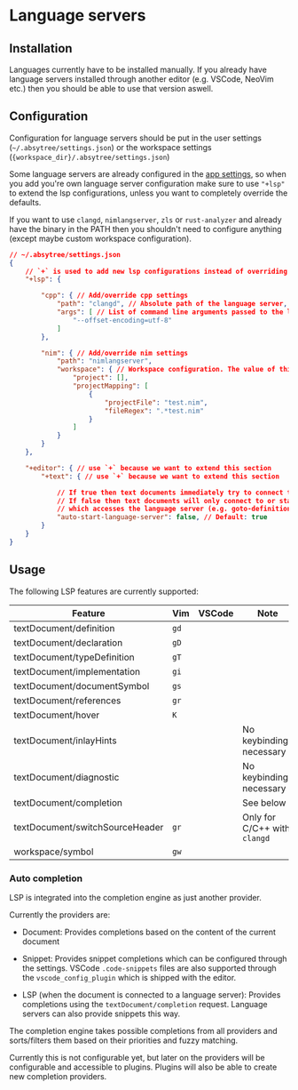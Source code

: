 # Language servers

## Installation

Languages currently have to be installed manually. If you already have language servers installed through another editor (e.g. VSCode, NeoVim etc.) then you should be able to use that version aswell.

## Configuration

Configuration for language servers should be put in the user settings (`~/.absytree/settings.json`) or the workspace settings (`{workspace_dir}/.absytree/settings.json`)

Some language servers are already configured in the [app settings](../config/settings.json), so when you add you're own language server configuration make sure to use `"+lsp"` to extend the lsp configurations, unless you want to completely override the defaults.

If you want to use `clangd`, `nimlangserver`, `zls` or `rust-analyzer` and already have the binary in the PATH then you shouldn't need to configure anything (except maybe custom workspace configuration).

```json
// ~/.absytree/settings.json
{
    // `+` is used to add new lsp configurations instead of overriding all of them with just these two
    "+lsp": {

        "cpp": { // Add/override cpp settings
            "path": "clangd", // Absolute path of the language server, or just the name if it's in the PATH
            "args": [ // List of command line arguments passed to the language server
                "--offset-encoding=utf-8"
            ]
        },

        "nim": { // Add/override nim settings
            "path": "nimlangserver",
            "workspace": { // Workspace configuration. The value of this field is language server specific. This example is only valid for nimlangserver
                "project": [],
                "projectMapping": [
                    {
                        "projectFile": "test.nim",
                        "fileRegex": ".*test.nim"
                    }
                ]
            }
        }
    },

    "+editor": { // use `+` because we want to extend this section
        "+text": { // use `+` because we want to extend this section

            // If true then text documents immediately try to connect to or start a language server when opened.
            // If false then text documents will only connect to or start a language server when a command is run
            // which accesses the language server (e.g. goto-definition or goto-symbol)
            "auto-start-language-server": false, // Default: true
        }
    }
}
```

## Usage

The following LSP features are currently supported:

| Feature | Vim | VSCode | Note |
| ----------- | --- | --- | --- |
| textDocument/definition | `gd` |  |  |
| textDocument/declaration | `gD` |  |  |
| textDocument/typeDefinition | `gT` |  |  |
| textDocument/implementation | `gi` |  |  |
| textDocument/documentSymbol | `gs` |  |  |
| textDocument/references | `gr` |  |  |
| textDocument/hover | `K` |  |  |
| textDocument/inlayHints |  |  | No keybindings necessary |
| textDocument/diagnostic |  |  | No keybindings necessary |
| textDocument/completion |  |  | See below |
| textDocument/switchSourceHeader | `gr` |  | Only for C/C++ with `clangd` |
| workspace/symbol | `gw` |  |  |

### Auto completion

LSP is integrated into the completion engine as just another provider.

Currently the providers are:
- Document: Provides completions based on the content of the current document
- Snippet: Provides snippet completions which can be configured through the settings. VSCode `.code-snippets` files are also supported through the `vscode_config_plugin` which is shipped with the editor.

- LSP (when the document is connected to a language server): Provides completions using the `textDocument/completion` request.
  Language servers can also provide snippets this way.

The completion engine takes possible completions from all providers and sorts/filters them based on their priorities and fuzzy matching.

Currently this is not configurable yet, but later on the providers will be configurable and accessible to plugins.
Plugins will also be able to create new completion providers.
